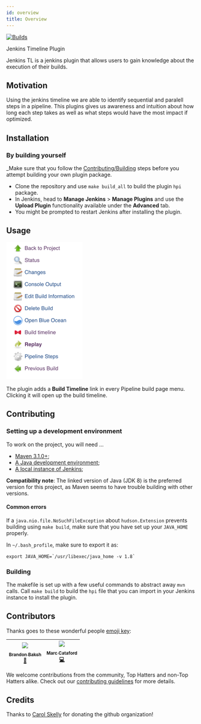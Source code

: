 ```yaml
---
id: overview
title: Overview
---
```


[![Builds](https://img.shields.io/circleci/project/github/tophat/jenkins-timeline-plugin.svg)](https://circleci.com/gh/tophat/jenkins-timeline-plugin)

Jenkins Timeline Plugin

Jenkins TL is a jenkins plugin that allows users to gain knowledge about the execution of their builds.


## Motivation

Using the jenkins timeline we are able to identify sequential and paralell steps in a pipeline. This plugins gives us awareness and intuition about how long each step takes as well as what steps would have the most impact if optimized.

## Installation

### By building yourself

_Make sure that you follow the [Contributing/Building]() steps before you attempt building your own plugin package.
- Clone the repository and use `make build_all` to build the plugin `hpi` package.
- In Jenkins, head to __Manage Jenkins__ > __Manage Plugins__ and use the __Upload Plugin__ functionality available under the __Advanced__ tab.
- You might be prompted to restart Jenkins after installing the plugin.

## Usage

![Jenkins pipeline build menu](assets/jenkins_menu.png)

The plugin adds a __Build Timeline__ link in every Pipeline build page menu. Clicking it will open up the build timeline. 

## Contributing

### Setting up a development environment

To work on the project, you will need ...

- [Maven 3.1.0+](https://maven.apache.org/download.cgi);
- [A Java development environment](https://www.oracle.com/technetwork/java/javase/downloads/jdk8-downloads-2133151.html);
- [A local instance of Jenkins](https://jenkins.io/doc/book/installing/);

__Compatibility note__: The linked version of Java (JDK 8) is the preferred version for this project, as Maven seems to have trouble building with other versions.

#### Common errors

If a `java.nio.file.NoSuchFileException` about `hudson.Extension` prevents building using `make build`, make sure that you have set up your `JAVA_HOME` properly.

In `~/.bash_profile`, make sure to export it as:

```
export JAVA_HOME=`/usr/libexec/java_home -v 1.8`
```

### Building

The makefile is set up with a few useful commands to abstract away `mvn` calls. Call `make build` to build the `hpi` file that you can import in your Jenkins instance to install the plugin.

## Contributors
Thanks goes to these wonderful people [emoji key](https://github.com/kentcdodds/all-contributors#emoji-key):

| [<img src="https://avatars.githubusercontent.com/u/39271619?s=100" width="100px;"/><br /><sub><b>Brandon Baksh</b></sub>](https://github.com/brandonbaksh)<br />[📖](https://github.com/tophat/jenkins-timeline-plugin/commits?author=brandonbaksh) | [<img src="https://avatars0.githubusercontent.com/u/6210361?s=400&v=4" width="100px;"/><br /><sub><b>Marc Cataford</b></sub>](https://github.com/mcataford)<br />[💻](https://github.com/tophat/jenkins-timeline-plugin/commits?author=mcataford) |
|---|---|

We welcome contributions from the community, Top Hatters and non-Top Hatters alike. Check out our [contributing guidelines](CONTRIBUTING.md) for more details.

## Credits
Thanks to [Carol Skelly](https://github.com/iatek) for donating the github organization!
